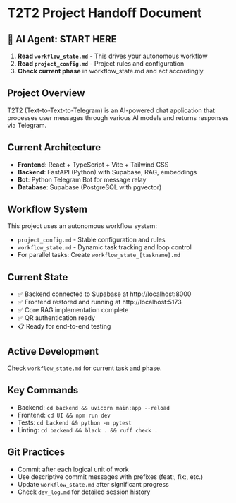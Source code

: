 # T2T2 Project Handoff Document

## 🤖 AI Agent: START HERE

1. **Read `workflow_state.md`** - This drives your autonomous workflow
2. **Read `project_config.md`** - Project rules and configuration
3. **Check current phase** in workflow_state.md and act accordingly

## Project Overview
T2T2 (Text-to-Text-to-Telegram) is an AI-powered chat application that processes user messages through various AI models and returns responses via Telegram.

## Current Architecture
- **Frontend**: React + TypeScript + Vite + Tailwind CSS
- **Backend**: FastAPI (Python) with Supabase, RAG, embeddings
- **Bot**: Python Telegram Bot for message relay
- **Database**: Supabase (PostgreSQL with pgvector)

## Workflow System
This project uses an autonomous workflow system:
- `project_config.md` - Stable configuration and rules
- `workflow_state.md` - Dynamic task tracking and loop control
- For parallel tasks: Create `workflow_state_[taskname].md`

## Current State
- ✅ Backend connected to Supabase at http://localhost:8000
- ✅ Frontend restored and running at http://localhost:5173
- ✅ Core RAG implementation complete
- ✅ QR authentication ready
- 📋 Ready for end-to-end testing

## Active Development
Check `workflow_state.md` for current task and phase.

## Key Commands
- Backend: `cd backend && uvicorn main:app --reload`
- Frontend: `cd UI && npm run dev`
- Tests: `cd backend && python -m pytest`
- Linting: `cd backend && black . && ruff check .`

## Git Practices
- Commit after each logical unit of work
- Use descriptive commit messages with prefixes (feat:, fix:, etc.)
- Update `workflow_state.md` after significant progress
- Check `dev_log.md` for detailed session history